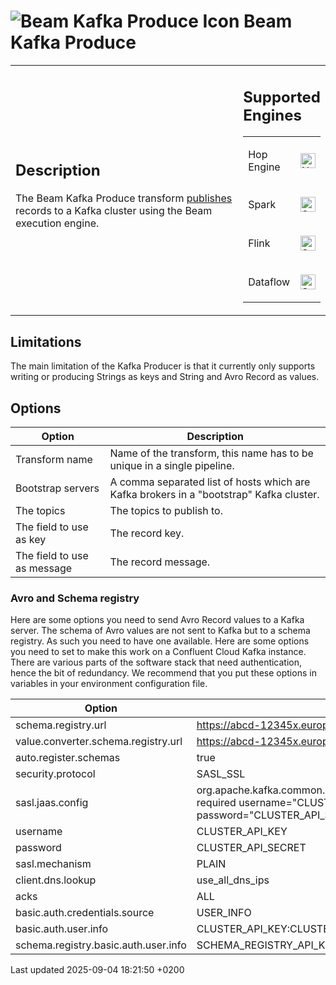 <div id="header">

# <span class="image image-doc-icon">![Beam Kafka Produce Icon](../assets/images/transforms/icons/beam-kafka-output.svg)</span> Beam Kafka Produce

</div>

<div id="content">

<div id="preamble">

<div class="sectionbody">

<table>
<colgroup>
<col style="width: 75%" />
<col style="width: 25%" />
</colgroup>
<tbody>
<tr class="odd">
<td><div class="content">
<div class="sect1">
<h2 id="_description">Description</h2>
<div class="sectionbody">
<div class="paragraph">
<p>The Beam Kafka Produce transform <a href="https://kafka.apache.org/25/javadoc/index.html?org/apache/kafka/clients/producer/KafkaProducer.html">publishes</a> records to a Kafka cluster using the Beam execution engine.</p>
</div>
</div>
</div>
</div></td>
<td><div class="content">
<div class="sect1">
<h2 id="_supported_engines">Supported Engines</h2>
<div class="sectionbody">
<table>
<tbody>
<tr class="odd">
<td><p>Hop Engine</p></td>
<td><div class="content">
<div class="paragraph">
<p><span class="image"><img src="../assets/images/cross.svg" alt="Not Supported" width="24" /></span></p>
</div>
</div></td>
</tr>
<tr class="even">
<td><p>Spark</p></td>
<td><div class="content">
<div class="paragraph">
<p><span class="image"><img src="../assets/images/check_mark.svg" alt="Supported" width="24" /></span></p>
</div>
</div></td>
</tr>
<tr class="odd">
<td><p>Flink</p></td>
<td><div class="content">
<div class="paragraph">
<p><span class="image"><img src="../assets/images/check_mark.svg" alt="Supported" width="24" /></span></p>
</div>
</div></td>
</tr>
<tr class="even">
<td><p>Dataflow</p></td>
<td><div class="content">
<div class="paragraph">
<p><span class="image"><img src="../assets/images/check_mark.svg" alt="Supported" width="24" /></span></p>
</div>
</div></td>
</tr>
</tbody>
</table>
</div>
</div>
</div></td>
</tr>
</tbody>
</table>

</div>

</div>

<div class="sect1">

## Limitations

<div class="sectionbody">

<div class="paragraph">

The main limitation of the Kafka Producer is that it currently only supports writing or producing Strings as keys and String and Avro Record as values.

</div>

</div>

</div>

<div class="sect1">

## Options

<div class="sectionbody">

| Option                      | Description                                                                             |
| --------------------------- | --------------------------------------------------------------------------------------- |
| Transform name              | Name of the transform, this name has to be unique in a single pipeline.                 |
| Bootstrap servers           | A comma separated list of hosts which are Kafka brokers in a "bootstrap" Kafka cluster. |
| The topics                  | The topics to publish to.                                                               |
| The field to use as key     | The record key.                                                                         |
| The field to use as message | The record message.                                                                     |

<div class="sect2">

### Avro and Schema registry

<div class="paragraph">

Here are some options you need to send Avro Record values to a Kafka server. The schema of Avro values are not sent to Kafka but to a schema registry. As such you need to have one available. Here are some options you need to set to make this work on a Confluent Cloud Kafka instance. There are various parts of the software stack that need authentication, hence the bit of redundancy. We recommend that you put these options in variables in your environment configuration file.

</div>

| Option                               | Example                                                                                                                        |
| ------------------------------------ | ------------------------------------------------------------------------------------------------------------------------------ |
| schema.registry.url                  | <https://abcd-12345x.europe-west3.gcp.confluent.cloud>                                                                         |
| value.converter.schema.registry.url  | <https://abcd-12345x.europe-west3.gcp.confluent.cloud>                                                                         |
| auto.register.schemas                | true                                                                                                                           |
| security.protocol                    | SASL\_SSL                                                                                                                      |
| sasl.jaas.config                     | org.apache.kafka.common.security.plain.PlainLoginModule required username="CLUSTER\_API\_KEY" password="CLUSTER\_API\_SECRET"; |
| username                             | CLUSTER\_API\_KEY                                                                                                              |
| password                             | CLUSTER\_API\_SECRET                                                                                                           |
| sasl.mechanism                       | PLAIN                                                                                                                          |
| client.dns.lookup                    | use\_all\_dns\_ips                                                                                                             |
| acks                                 | ALL                                                                                                                            |
| basic.auth.credentials.source        | USER\_INFO                                                                                                                     |
| basic.auth.user.info                 | CLUSTER\_API\_KEY:CLUSTER\_API\_SECRET                                                                                         |
| schema.registry.basic.auth.user.info | SCHEMA\_REGISTRY\_API\_KEY:SCHEMA\_REGISTRY\_API\_SECRET                                                                       |

</div>

</div>

</div>

</div>

<div id="footer">

<div id="footer-text">

Last updated 2025-09-04 18:21:50 +0200

</div>

</div>

